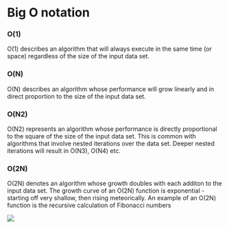 # Big O notation


### O(1)
O(1) describes an algorithm that will always execute in the same time (or space) regardless of the size of the input data set.


### O(N)
O(N) describes an algorithm whose performance will grow linearly and in direct proportion to the size of the input data set.


### O(N2)
O(N2) represents an algorithm whose performance is directly proportional to the square of the size of the input data set. This is common with algorithms that involve nested iterations over the data set. Deeper nested iterations will result in O(N3), O(N4) etc.

### O(2N)
O(2N) denotes an algorithm whose growth doubles with each additon to the input data set. The growth curve of an O(2N) function is exponential - starting off very shallow, then rising meteorically. An example of an O(2N) function is the recursive calculation of Fibonacci numbers


![](https://upload.wikimedia.org/wikipedia/commons/thumb/7/7e/Comparison_computational_complexity.svg/1024px-Comparison_computational_complexity.svg.png)
